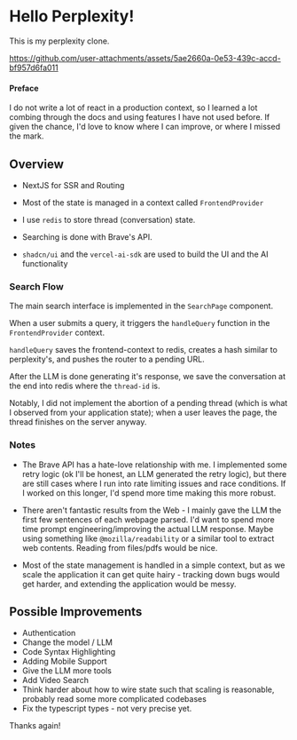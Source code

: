 # Hello Perplexity!

This is my perplexity clone.

https://github.com/user-attachments/assets/5ae2660a-0e53-439c-accd-bf957d6fa011

#### Preface

I do not write a lot of react in a production context, so I learned a lot combing through the docs and using features I have not used before. If given the chance, I'd love to know where I can improve, or where I missed the mark.

## Overview

- NextJS for SSR and Routing

- Most of the state is managed in a context called `FrontendProvider`
- I use `redis` to store thread (conversation) state.
- Searching is done with Brave's API.
- `shadcn/ui` and the `vercel-ai-sdk` are used to build the UI and the AI functionality

### Search Flow

The main search interface is implemented in the `SearchPage` component.

When a user submits a query, it triggers the `handleQuery` function in the `FrontendProvider` context.

`handleQuery` saves the frontend-context to redis, creates a hash similar to perplexity's, and pushes the router to a pending URL.

After the LLM is done generating it's response, we save the conversation at the end into redis where the `thread-id` is.

Notably, I did not implement the abortion of a pending thread (which is what I observed from your application state); when a user leaves the page, the thread finishes on the server anyway.

### Notes

- The Brave API has a hate-love relationship with me. I implemented some retry logic (ok I'll be honest, an LLM generated the retry logic), but there are still cases where I run into rate limiting issues and race conditions. If I worked on this longer, I'd spend more time making this more robust.

- There aren't fantastic results from the Web - I mainly gave the LLM the first few sentences of each webpage parsed. I'd want to spend more time prompt engineering/improving the actual LLM response. Maybe using something like `@mozilla/readability` or a similar tool to extract web contents. Reading from files/pdfs would be nice.

- Most of the state management is handled in a simple context, but as we scale the application it can get quite hairy - tracking down bugs would get harder, and extending the application would be messy.

## Possible Improvements
- Authentication
- Change the model / LLM
- Code Syntax Highlighting
- Adding Mobile Support
- Give the LLM more tools
- Add Video Search
- Think harder about how to wire state such that scaling is reasonable, probably read some more complicated codebases
- Fix the typescript types - not very precise yet.

Thanks again!
